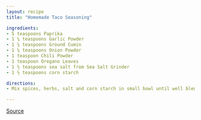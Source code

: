 ```yaml
---
layout: recipe
title: "Homemade Taco Seasoning"

ingredients:
- 5 teaspoons Paprika
- 1 ¼ teaspoons Garlic Powder
- 1 ¼ teaspoons Ground Cumin
- 1 ¼ teaspoons Onion Powder
- 1 teaspoon Chili Powder
- 1 teaspoon Oregano Leaves
- 1 ½ teaspoons sea salt from Sea Salt Grinder
- 1 ½ teaspoons corn starch

directions:
- Mix spices, herbs, salt and corn starch in small bowl until well blended. Set seasoning blend aside.

---
```

[Source](https://www.mccormick.com/recipes/other/homemade-taco-seasoning)
